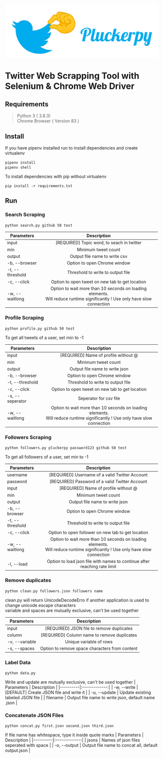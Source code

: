 ![pluckerpy](img.png)

 # Twitter Web Scrapping Tool with Selenium & Chrome Web Driver

## Requirements
> Python 3 ( 3.8.3)\
> Chrome Browser ( Version 83 )

## Install

If you have pipenv installed run to install dependencies and create virtualenv 
```
pipenv install
pipenv shell
```

To install dependencies with pip without virtualenv 
```
pip install -r requirements.txt
```

## Run 

### Search Scraping
```
python search.py github 50 test
```
| Parameters   |      Description      |
|----------|:-------------:|
| input |  [REQUIRED] Topic word, to seach in twitter|
| min |    Minimum tweet count  |
| output | Output file name to write csv |
| -b, --browser | Option to open Chrome window |
| -t, --threshold | Threshold to write to output file |
| -c, --click | Option to open tweet on new tab to get location |
|-w, --waitlong | Option to wait more than 10 seconds on loading elements.<br>Will reduce runtime significantly ! Use only have slow connection |

### Profile Scraping
```
python profile.py github 50 test
```
To get all tweets of a user, set min to -1

| Parameters   |      Description      |
|----------|:-------------:|
| input |  [REQUIRED] Name of profile without @ |
| min |    Minimum tweet count  |
| output | Output file name to write json |
| -b, --browser | Option to open Chrome window |
| -t, --threshold | Threshold to write to output file |
| -c, --click | Option to open tweet on new tab to get location |
| -s, --seperator | Seperator for csv file |
|-w, --waitlong | Option to wait more than 10 seconds on loading elements.<br>Will reduce runtime significantly ! Use only have slow connection |

### Followers Scraping
```
python followers.py pluckerpy password123 github 50 test
```

To get all followers of a user, set min to -1

| Parameters   |      Description      |
|----------|:-------------:|
| username |  [REQUIRED] Username of a valid Twitter Account |
| password |  [REQUIRED] Password of a valid Twitter Account |
| input |  [REQUIRED] Name of profile without @ |
| min |    Minimum tweet count  |
| output | Output file name to write json |
| -b, --browser | Option to open Chrome window |
| -t, --threshold | Threshold to write to output file |
| -c, --click | Option to open follower on new tab to get location |
|-w, --waitlong | Option to wait more than 10 seconds on loading elements.<br>Will reduce runtime significantly ! Use only have slow connection |
|-l, --load | Option to load json file with names to continue after reaching rate limit |

### Remove duplicates
```
python clean.py followers.json followers name
```
clean.py will return UnicodeDecodeErro if another application is used to change unicode escape characters  
variable and spaces are mutually exclusive, can't be used together

| Parameters   |      Description      |
|----------|:-------------:|
| input |  [REQUIRED] JSON file to remove duplicates |
| column |  [REQUIRED] Column name to remove duplicates |
| -v, --variable |  Unique variable of rows |
| -s, --spaces |  Option to remove space characters from content |

### Label Data
```
python data.py
```

Write and update are mutually exclusive, can't be used together
| Parameters   |      Description      |
|----------|:-------------:|
| -w, --write |  [DEFAULT] Create JSON file and write it |
| -u, --update |  Update existing labeled JSON file |
| filename |  Output file name to write json, default name <account name>.json |

### Concatenate JSON Files
```
python concat.py first.json second.json third.json
```

If file name has whitespace, type it inside quote marks
| Parameters   |      Description      |
|----------|:-------------:|
| jsons |  Names of json files seperated with space |
| -o, --output |  Output file name to concat all, default output.json |
